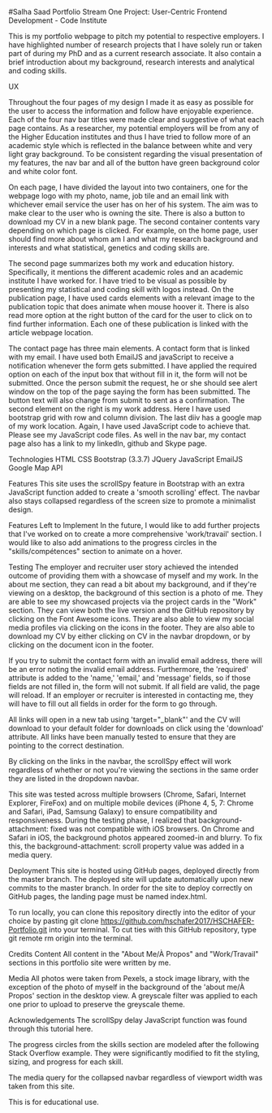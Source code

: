 #Salha Saad Portfolio
Stream One Project: User-Centric Frontend Development - Code Institute

This is my portfolio webpage to pitch my potential to respective employers. I have highlighted number of research projects that I have solely run or taken part of during my PhD and as a current research associate. It also contain a brief introduction about my background, research interests and analytical and coding skills. 



UX

Throughout the four pages of my design I made it as easy as possible for the user to access the information and follow have enjoyable experience. Each of the four nav bar titles were made clear and suggestive of what each page contains. As a researcher, my potential employers will be from any of the Higher Education institutes and thus I have tried to follow more of an academic style which is reflected in the balance between white and very light gray background. To be consistent regarding the visual presentation of my features, the nav bar and all of the button have green background color and white color font. 

On each page, I have divided the layout into two containers, one for the webpage logo with my photo, name, job tile and an email link with whichever email service the user has on her of his system. The aim was to make clear to the user who is owning the site. There is also a button to download my CV in a new blank page. The second container contents vary depending on which page is clicked. For example, on the home page, user should find more about whom am I and what my research background and interests and what statistical, genetics and coding skills are. 

The second page summarizes both my work and education history. Specifically, it mentions the different academic roles and an academic institute I have worked for. I have tried to be visual as possible by presenting my statistical and coding skill with logos instead. On the publication page, I have used cards elements with a relevant image to the publication topic that does animate when mouse hoover it. There is also read more option at the right button of the card for the user to click on to find further information. Each one of these publication is linked with the article webpage location. 

The contact page has three main elements. A contact form that is linked with my email. I have used both EmailJS and javaScript to receive a notification whenever the form gets submitted. I have applied the required option on each of the input box that without fill in it, the form will not be submitted. Once the person submit the request, he or she should see alert window on the top of the page saying the form has been submitted. The button text will also change from submit to sent as a confirmation. The second element on the right is my work address. Here I have used bootstrap grid with row and column division. The last diiv has a google map of my work location. Again, I have used JavaScript code to achieve that. Please see my JavaScript code files. As well in the nav bar, my contact page also has a link to my linkedIn, github and Skype page. 



Technologies
HTML
CSS
Bootstrap (3.3.7)
JQuery 
JavaScript
EmailJS
Google Map API


Features
This site uses the scrollSpy feature in Bootstrap with an extra JavaScript function added to create a 'smooth scrolling' effect. The navbar also stays collapsed regardless of the screen size to promote a minimalist design.

Features Left to Implement
In the future, I would like to add further projects that I've worked on to create a more comprehensive 'work/travail' section. I would like to also add animations to the progress circles in the "skills/compétences" section to animate on a hover.

Testing
The employer and recruiter user story achieved the intended outcome of providing them with a showcase of myself and my work. In the about me section, they can read a bit about my background, and if they're viewing on a desktop, the background of this section is a photo of me. They are able to see my showcased projects via the project cards in the "Work" section. They can view both the live version and the GitHub repository by clicking on the Font Awesome icons. They are also able to view my social media profiles via clicking on the icons in the footer. They are also able to download my CV by either clicking on CV in the navbar dropdown, or by clicking on the document icon in the footer.

If you try to submit the contact form with an invalid email address, there will be an error noting the invalid email address. Furthermore, the 'required' attribute is added to the 'name,' 'email,' and 'message' fields, so if those fields are not filled in, the form will not submit. If all field are valid, the page will reload. If an employer or recruiter is interested in contacting me, they will have to fill out all fields in order for the form to go through.

All links will open in a new tab using 'target="_blank"' and the CV will download to your default folder for downloads on click using the 'download' attribute. All links have been manually tested to ensure that they are pointing to the correct destination.

By clicking on the links in the navbar, the scrollSpy effect will work regardless of whether or not you're viewing the sections in the same order they are listed in the dropdown navbar.

This site was tested across multiple browsers (Chrome, Safari, Internet Explorer, FireFox) and on multiple mobile devices (iPhone 4, 5, 7: Chrome and Safari, iPad, Samsung Galaxy) to ensure compatibility and responsiveness. During the testing phase, I realized that background-attachment: fixed was not compatible with iOS browsers. On Chrome and Safari in iOS, the background photos appeared zoomed-in and blurry. To fix this, the background-attachment: scroll property value was added in a media query.

Deployment
This site is hosted using GitHub pages, deployed directly from the master branch. The deployed site will update automatically upon new commits to the master branch. In order for the site to deploy correctly on GitHub pages, the landing page must be named index.html.

To run locally, you can clone this repository directly into the editor of your choice by pasting git clone https://github.com/hschafer2017/HSCHAFER-Portfolio.git into your terminal. To cut ties with this GitHub repository, type git remote rm origin into the terminal.

Credits
Content
All content in the "About Me/À Propos" and "Work/Travail" sections in this portfolio site were written by me.

Media
All photos were taken from Pexels, a stock image library, with the exception of the photo of myself in the background of the 'about me/À Propos' section in the desktop view. A greyscale filter was applied to each one prior to upload to preserve the greyscale theme.

Acknowledgements
The scrollSpy delay JavaScript function was found through this tutorial here.

The progress circles from the skills section are modeled after the following Stack Overflow example. They were significantly modified to fit the styling, sizing, and progress for each skill.

The media query for the collapsed navbar regardless of viewport width was taken from this site.

This is for educational use.
